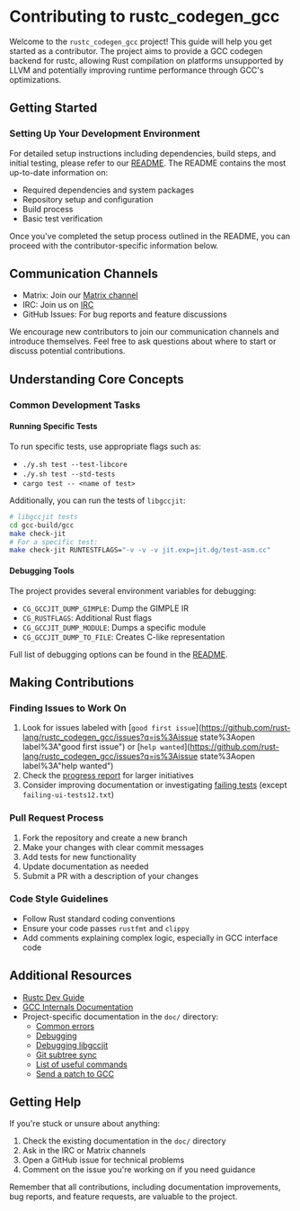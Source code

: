 # Contributing to rustc_codegen_gcc

Welcome to the `rustc_codegen_gcc` project! This guide will help you get started as a contributor. The project aims to provide a GCC codegen backend for rustc, allowing Rust compilation on platforms unsupported by LLVM and potentially improving runtime performance through GCC's optimizations.

## Getting Started

### Setting Up Your Development Environment

For detailed setup instructions including dependencies, build steps, and initial testing, please refer to our [README](Readme.md). The README contains the most up-to-date information on:

- Required dependencies and system packages
- Repository setup and configuration
- Build process
- Basic test verification

Once you've completed the setup process outlined in the README, you can proceed with the contributor-specific information below.

## Communication Channels

- Matrix: Join our [Matrix channel](https://matrix.to/#/#rustc_codegen_gcc:matrix.org)
- IRC: Join us on [IRC](https://web.libera.chat/#rustc_codegen_gcc)
- GitHub Issues: For bug reports and feature discussions

We encourage new contributors to join our communication channels and introduce themselves. Feel free to ask questions about where to start or discuss potential contributions.

## Understanding Core Concepts

### Common Development Tasks

#### Running Specific Tests
To run specific tests, use appropriate flags such as:
- `./y.sh test --test-libcore`
- `./y.sh test --std-tests`
- `cargo test -- <name of test>`

Additionally, you can run the tests of `libgccjit`:
```bash
# libgccjit tests
cd gcc-build/gcc
make check-jit
# For a specific test:
make check-jit RUNTESTFLAGS="-v -v -v jit.exp=jit.dg/test-asm.cc"
```

#### Debugging Tools
The project provides several environment variables for debugging:
- `CG_GCCJIT_DUMP_GIMPLE`: Dump the GIMPLE IR
- `CG_RUSTFLAGS`: Additional Rust flags
- `CG_GCCJIT_DUMP_MODULE`: Dumps a specific module
- `CG_GCCJIT_DUMP_TO_FILE`: Creates C-like representation

Full list of debugging options can be found in the [README](Readme.md#env-vars).

## Making Contributions

### Finding Issues to Work On
1. Look for issues labeled with [`good first issue`](https://github.com/rust-lang/rustc_codegen_gcc/issues?q=is%3Aissue state%3Aopen label%3A"good first issue") or [`help wanted`](https://github.com/rust-lang/rustc_codegen_gcc/issues?q=is%3Aissue state%3Aopen label%3A"help wanted")
2. Check the [progress report](https://blog.antoyo.xyz/rustc_codegen_gcc-progress-report-34#state_of_rustc_codegen_gcc) for larger initiatives
3. Consider improving documentation or investigating [failing tests](https://github.com/rust-lang/rustc_codegen_gcc/tree/master/tests) (except `failing-ui-tests12.txt`)

### Pull Request Process
1. Fork the repository and create a new branch
2. Make your changes with clear commit messages
3. Add tests for new functionality
4. Update documentation as needed
5. Submit a PR with a description of your changes

### Code Style Guidelines
- Follow Rust standard coding conventions
- Ensure your code passes `rustfmt` and `clippy`
- Add comments explaining complex logic, especially in GCC interface code

## Additional Resources

- [Rustc Dev Guide](https://rustc-dev-guide.rust-lang.org/)
- [GCC Internals Documentation](https://gcc.gnu.org/onlinedocs/gccint/)
- Project-specific documentation in the `doc/` directory:
  - [Common errors](doc/errors.md)
  - [Debugging](doc/debugging.md)
  - [Debugging libgccjit](doc/debugging-libgccjit.md)
  - [Git subtree sync](doc/subtree.md)
  - [List of useful commands](doc/tips.md)
  - [Send a patch to GCC](doc/sending-gcc-patch.md)

## Getting Help

If you're stuck or unsure about anything:
1. Check the existing documentation in the `doc/` directory
2. Ask in the IRC or Matrix channels
3. Open a GitHub issue for technical problems
4. Comment on the issue you're working on if you need guidance

Remember that all contributions, including documentation improvements, bug reports, and feature requests, are valuable to the project.
